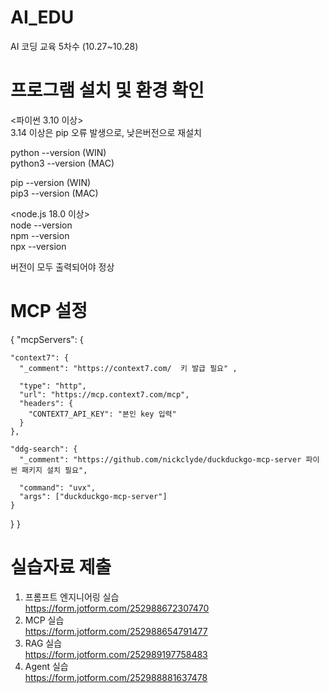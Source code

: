 # AI_EDU
AI 코딩 교육 5차수 (10.27~10.28)

# 프로그램 설치 및 환경 확인
<파이썬 3.10 이상>  
3.14 이상은 pip 오류 발생으로, 낮은버전으로 재설치   
  
python --version (WIN)  
python3 --version (MAC)  

pip --version (WIN)  
pip3 --version (MAC)  

<node.js 18.0 이상>  
node --version  
npm --version  
npx --version  

버전이 모두 출력되어야 정상

# MCP 설정
{
  "mcpServers": {

    "context7": {
      "_comment": "https://context7.com/  키 발급 필요" ,

      "type": "http",
      "url": "https://mcp.context7.com/mcp",
      "headers": {
        "CONTEXT7_API_KEY": "본인 key 입력"
      }
    },

    "ddg-search": {
      "_comment": "https://github.com/nickclyde/duckduckgo-mcp-server 파이썬 패키지 설치 필요",

      "command": "uvx",
      "args": ["duckduckgo-mcp-server"]
    }
    
  }
}



# 실습자료 제출 
1. 프롬프트 엔지니어링 실습  
   https://form.jotform.com/252988672307470  
2. MCP 실습  
   https://form.jotform.com/252988654791477  
3. RAG 실습  
   https://form.jotform.com/252989197758483   
4. Agent 실습  
   https://form.jotform.com/252988881637478  


